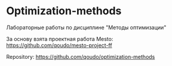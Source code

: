 # Optimization-methods
Лабораторные работы по дисциплине "Методы оптимизации"

За основу взята проектная работа Mesto: https://github.com/qoudo/mesto-project-ff

Repository: https://github.com/qoudo/optimization-methods
